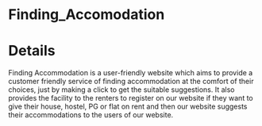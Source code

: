 # Finding_Accomodation
# Details

Finding Accommodation is a user-friendly website which aims to provide a customer friendly service of finding accommodation at the comfort of their choices, just by making a click to get the suitable suggestions. It also provides the facility to the renters to register on our website if they want to give their house, hostel, PG or flat on rent and then our website suggests their accommodations to the users of our website.
 
